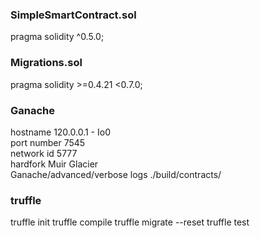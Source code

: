 <h3>SimpleSmartContract.sol</h3>
pragma solidity ^0.5.0;

<h3>Migrations.sol</h3>
pragma solidity >=0.4.21 <0.7.0;

<h3>Ganache</h3>
hostname 120.0.0.1 - Io0<br />
port number 7545<br />
network id 5777<br />
hardfork Muir Glacier<br />
Ganache/advanced/verbose logs ./build/contracts/<br />

<h3>truffle</h3>
truffle init
truffle compile
truffle migrate --reset
truffle test
